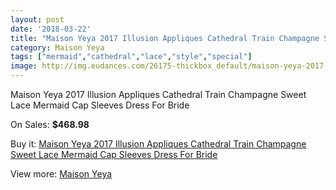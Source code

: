 ```yaml
---
layout: post
date: '2018-03-22'
title: "Maison Yeya 2017 Illusion Appliques Cathedral Train Champagne Sweet Lace Mermaid Cap Sleeves Dress For Bride"
category: Maison Yeya
tags: ["mermaid","cathedral","lace","style","special"]
image: http://img.eudances.com/26175-thickbox_default/maison-yeya-2017-illusion-appliques-cathedral-train-champagne-sweet-lace-mermaid-cap-sleeves-dress-for-bride.jpg
---
```

Maison Yeya 2017 Illusion Appliques Cathedral Train Champagne Sweet Lace Mermaid Cap Sleeves Dress For Bride

On Sales: **$468.98**
<a href="https://www.eudances.com/en/maison-yeya/8772-maison-yeya-2017-illusion-appliques-cathedral-train-champagne-sweet-lace-mermaid-cap-sleeves-dress-for-bride.html"><amp-img layout="responsive" width="600" height="600" src="//img.eudances.com/26175-thickbox_default/maison-yeya-2017-illusion-appliques-cathedral-train-champagne-sweet-lace-mermaid-cap-sleeves-dress-for-bride.jpg" alt="Maison Yeya 2017 Illusion Appliques Cathedral Train Champagne Sweet Lace Mermaid Cap Sleeves Dress For Bride 0" /></a>
<a href="https://www.eudances.com/en/maison-yeya/8772-maison-yeya-2017-illusion-appliques-cathedral-train-champagne-sweet-lace-mermaid-cap-sleeves-dress-for-bride.html"><amp-img layout="responsive" width="600" height="600" src="//img.eudances.com/26183-thickbox_default/maison-yeya-2017-illusion-appliques-cathedral-train-champagne-sweet-lace-mermaid-cap-sleeves-dress-for-bride.jpg" alt="Maison Yeya 2017 Illusion Appliques Cathedral Train Champagne Sweet Lace Mermaid Cap Sleeves Dress For Bride 1" /></a>
<a href="https://www.eudances.com/en/maison-yeya/8772-maison-yeya-2017-illusion-appliques-cathedral-train-champagne-sweet-lace-mermaid-cap-sleeves-dress-for-bride.html"><amp-img layout="responsive" width="600" height="600" src="//img.eudances.com/26182-thickbox_default/maison-yeya-2017-illusion-appliques-cathedral-train-champagne-sweet-lace-mermaid-cap-sleeves-dress-for-bride.jpg" alt="Maison Yeya 2017 Illusion Appliques Cathedral Train Champagne Sweet Lace Mermaid Cap Sleeves Dress For Bride 2" /></a>
<a href="https://www.eudances.com/en/maison-yeya/8772-maison-yeya-2017-illusion-appliques-cathedral-train-champagne-sweet-lace-mermaid-cap-sleeves-dress-for-bride.html"><amp-img layout="responsive" width="600" height="600" src="//img.eudances.com/26181-thickbox_default/maison-yeya-2017-illusion-appliques-cathedral-train-champagne-sweet-lace-mermaid-cap-sleeves-dress-for-bride.jpg" alt="Maison Yeya 2017 Illusion Appliques Cathedral Train Champagne Sweet Lace Mermaid Cap Sleeves Dress For Bride 3" /></a>
<a href="https://www.eudances.com/en/maison-yeya/8772-maison-yeya-2017-illusion-appliques-cathedral-train-champagne-sweet-lace-mermaid-cap-sleeves-dress-for-bride.html"><amp-img layout="responsive" width="600" height="600" src="//img.eudances.com/26180-thickbox_default/maison-yeya-2017-illusion-appliques-cathedral-train-champagne-sweet-lace-mermaid-cap-sleeves-dress-for-bride.jpg" alt="Maison Yeya 2017 Illusion Appliques Cathedral Train Champagne Sweet Lace Mermaid Cap Sleeves Dress For Bride 4" /></a>
<a href="https://www.eudances.com/en/maison-yeya/8772-maison-yeya-2017-illusion-appliques-cathedral-train-champagne-sweet-lace-mermaid-cap-sleeves-dress-for-bride.html"><amp-img layout="responsive" width="600" height="600" src="//img.eudances.com/26179-thickbox_default/maison-yeya-2017-illusion-appliques-cathedral-train-champagne-sweet-lace-mermaid-cap-sleeves-dress-for-bride.jpg" alt="Maison Yeya 2017 Illusion Appliques Cathedral Train Champagne Sweet Lace Mermaid Cap Sleeves Dress For Bride 5" /></a>
<a href="https://www.eudances.com/en/maison-yeya/8772-maison-yeya-2017-illusion-appliques-cathedral-train-champagne-sweet-lace-mermaid-cap-sleeves-dress-for-bride.html"><amp-img layout="responsive" width="600" height="600" src="//img.eudances.com/26178-thickbox_default/maison-yeya-2017-illusion-appliques-cathedral-train-champagne-sweet-lace-mermaid-cap-sleeves-dress-for-bride.jpg" alt="Maison Yeya 2017 Illusion Appliques Cathedral Train Champagne Sweet Lace Mermaid Cap Sleeves Dress For Bride 6" /></a>
<a href="https://www.eudances.com/en/maison-yeya/8772-maison-yeya-2017-illusion-appliques-cathedral-train-champagne-sweet-lace-mermaid-cap-sleeves-dress-for-bride.html"><amp-img layout="responsive" width="600" height="600" src="//img.eudances.com/26177-thickbox_default/maison-yeya-2017-illusion-appliques-cathedral-train-champagne-sweet-lace-mermaid-cap-sleeves-dress-for-bride.jpg" alt="Maison Yeya 2017 Illusion Appliques Cathedral Train Champagne Sweet Lace Mermaid Cap Sleeves Dress For Bride 7" /></a>
<a href="https://www.eudances.com/en/maison-yeya/8772-maison-yeya-2017-illusion-appliques-cathedral-train-champagne-sweet-lace-mermaid-cap-sleeves-dress-for-bride.html"><amp-img layout="responsive" width="600" height="600" src="//img.eudances.com/26176-thickbox_default/maison-yeya-2017-illusion-appliques-cathedral-train-champagne-sweet-lace-mermaid-cap-sleeves-dress-for-bride.jpg" alt="Maison Yeya 2017 Illusion Appliques Cathedral Train Champagne Sweet Lace Mermaid Cap Sleeves Dress For Bride 8" /></a>

Buy it: [Maison Yeya 2017 Illusion Appliques Cathedral Train Champagne Sweet Lace Mermaid Cap Sleeves Dress For Bride](https://www.eudances.com/en/maison-yeya/8772-maison-yeya-2017-illusion-appliques-cathedral-train-champagne-sweet-lace-mermaid-cap-sleeves-dress-for-bride.html "Maison Yeya 2017 Illusion Appliques Cathedral Train Champagne Sweet Lace Mermaid Cap Sleeves Dress For Bride")

View more: [Maison Yeya](https://www.eudances.com/en/126-maison-yeya "Maison Yeya")